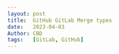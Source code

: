 ```yaml
---
layout: post
title:  GitHub GitLab Merge types
date:   2023-04-03
Author: CBD
tags:   [GitLab, GitHub]
---
```

